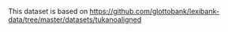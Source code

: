 
This dataset is based on https://github.com/glottobank/lexibank-data/tree/master/datasets/tukanoaligned